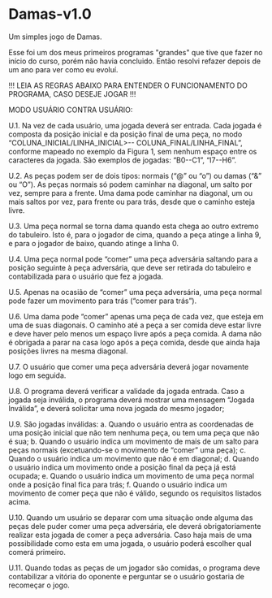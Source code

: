 # Damas-v1.0
Um simples jogo de Damas.

Esse foi um dos meus primeiros programas "grandes" que tive que fazer no início do curso, porém não havia concluido.
Então resolvi refazer depois de um ano para ver como eu evoluí.

!!! LEIA AS REGRAS ABAIXO PARA ENTENDER O FUNCIONAMENTO DO PROGRAMA, CASO DESEJE JOGAR !!!


MODO USUÁRIO CONTRA USUÁRIO:

U.1. Na vez de cada usuário, uma jogada deverá ser entrada. Cada
jogada é composta da posição inicial e da posição final de uma peça,
no modo “COLUNA_INICIAL/LINHA_INICIAL>--
COLUNA_FINAL/LINHA_FINAL”, conforme mapeado no exemplo
da Figura 1, sem nenhum espaço entre os caracteres da jogada. São
exemplos de jogadas: “B0--C1”, “I7--H6”.

U.2. As peças podem ser de dois tipos: normais (“@” ou “o”) ou damas (“&” ou “O”). As peças normais só
podem caminhar na diagonal, um salto por vez, sempre para a frente. Uma dama pode caminhar na
diagonal, um ou mais saltos por vez, para frente ou para trás, desde que o caminho esteja livre.

U.3. Uma peça normal se torna dama quando esta chega ao outro extremo do tabuleiro. Isto é, para o
jogador de cima, quando a peça atinge a linha 9, e para o jogador de baixo, quando atinge a linha 0.

U.4. Uma peça normal pode “comer” uma peça adversária saltando para a posição seguinte à peça
adversária, que deve ser retirada do tabuleiro e contabilizada para o usuário que fez a jogada.

U.5. Apenas na ocasião de “comer” uma peça adversária, uma peça normal pode fazer um movimento para trás (“comer para trás”).

U.6. Uma dama pode “comer” apenas uma peça de cada vez, que esteja em uma de suas diagonais. O
caminho até a peça a ser comida deve estar livre e deve haver pelo menos um espaço livre após a
peça comida. A dama não é obrigada a parar na casa logo após a peça comida, desde que ainda haja
posições livres na mesma diagonal.

U.7. O usuário que comer uma peça adversária deverá jogar novamente logo em seguida.

U.8. O programa deverá verificar a validade da jogada entrada. Caso a jogada seja inválida, o programa
deverá mostrar uma mensagem “Jogada Inválida”, e deverá solicitar uma nova jogada do mesmo
jogador;

U.9. São jogadas inválidas:
a. Quando o usuário entra as coordenadas de uma posição inicial que não tem nenhuma peça, ou tem
uma peça que não é sua;
b. Quando o usuário indica um movimento de mais de um salto para peças normais (excetuando-se o
movimento de “comer” uma peça);
c. Quando o usuário indica um movimento que não é em diagonal;
d. Quando o usuário indica um movimento onde a posição final da peça já está ocupada;
e. Quando o usuário indica um movimento de uma peça normal onde a posição final fica para trás;
f. Quando o usuário indica um movimento de comer peça que não é válido, segundo os requisitos
listados acima.

U.10. Quando um usuário se deparar com uma situação onde alguma das peças dele puder comer uma
peça adversária, ele deverá obrigatoriamente realizar esta jogada de comer a peça adversária. Caso
haja mais de uma possibilidade como esta em uma jogada, o usuário poderá escolher qual comerá
primeiro.

U.11. Quando todas as peças de um jogador são comidas, o programa deve contabilizar a vitória do
oponente e perguntar se o usuário gostaria de recomeçar o jogo.